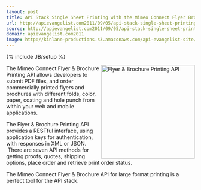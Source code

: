 ```yaml
---
layout: post
title: API Stack Single Sheet Printing with the Mimeo Connect Flyer Brochure Printing API
url: http://apievangelist.com2011/09/05/api-stack-single-sheet-printing-with-the-mimeo-connect-flyer-&-brochure-printing-api/
source: http://apievangelist.com2011/09/05/api-stack-single-sheet-printing-with-the-mimeo-connect-flyer-&-brochure-printing-api/
domain: apievangelist.com2011
image: http://kinlane-productions.s3.amazonaws.com/api-evangelist-site/blog/flyers-sample-image.png
---
```

{% include JB/setup %}<p>
     <img src="http://kinlane-productions.s3.amazonaws.com/mimeo/flyers-sample-image.png" alt="Flyer &amp; Brochure Printing API" width="250" align="right" />The Mimeo Connect Flyer &amp; Brochure Printing API allows developers to submit PDF files, and order commercially printed flyers and brochures with different folds, color, paper, coating and hole punch from within your web and mobile applications.
</p>
<p>
     The <a title="Flyer &amp; Brochure Printing API">Flyer &amp; Brochure Printing API</a> provides a RESTful interface, using application keys for authentication, with responses in XML or JSON.  There are seven API methods for getting proofs, quotes, shipping options, place order and retrieve print order status.
</p>
<p>
     The Mimeo Connect Flyer &amp; Brochure API for large format printing is a perfect tool for the API stack.
</p>
